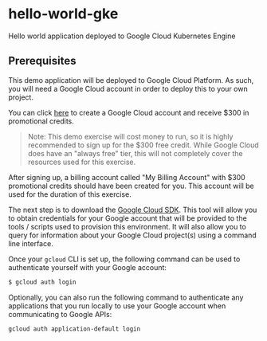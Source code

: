# hello-world-gke
Hello world application deployed to Google Cloud Kubernetes Engine

## Prerequisites

This demo application will be deployed to Google Cloud Platform. As
such, you will need a Google Cloud account in order to deploy this to
your own project.

You can click [here](https://cloud.google.com/free) to create a Google
Cloud account and receive $300 in promotional credits.

> Note: This demo exercise will cost money to run, so it is highly
> recommended to sign up for the $300 free credit. While Google Cloud
> does have an "always free" tier, this will not completely cover the
> resources used for this exercise.

After signing up, a billing account called "My Billing Account" with
$300 promotional credits should have been created for you. This account
will be used for the duration of this exercise.

The next step is to download the [Google Cloud SDK](https://cloud.google.com/sdk/).
This tool will allow you to obtain credentials for your Google account
that will be provided to the tools / scripts used to provision this
environment. It will also allow you to query for information about your
Google Cloud project(s) using a command line interface.

Once your `gcloud` CLI is set up, the following command can be used to
authenticate yourself with your Google account:

```bash
$ gcloud auth login
```

Optionally, you can also run the following command to authenticate any
applications that you run locally to use your Google account when
communicating to Google APIs:

```bash
gcloud auth application-default login
```
